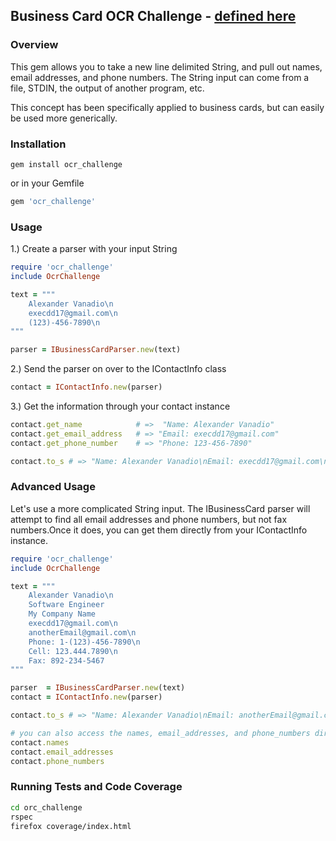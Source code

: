 ## Business Card OCR Challenge - [defined here](http://www.asymmetrik.com/programming-challenges/business-card-ocr.html)

### Overview
This gem allows you to take a new line delimited String, and pull out names, email addresses, and phone numbers. The String input can come from a file, STDIN, the output of another program, etc.

This concept has been specifically applied to business cards, but can easily be used more generically.

### Installation

```shell
gem install ocr_challenge
```
or in your Gemfile

```ruby
gem 'ocr_challenge'
```

### Usage

1.) Create a parser with your input String

```ruby
require 'ocr_challenge'
include OcrChallenge

text = """
    Alexander Vanadio\n
    execdd17@gmail.com\n
    (123)-456-7890\n
"""

parser = IBusinessCardParser.new(text)
```

2.) Send the parser on over to the IContactInfo class

```ruby
contact = IContactInfo.new(parser)
```

3.) Get the information through your contact instance

```ruby
contact.get_name            # =>  "Name: Alexander Vanadio"
contact.get_email_address   # => "Email: execdd17@gmail.com"
contact.get_phone_number    # => "Phone: 123-456-7890"

contact.to_s # => "Name: Alexander Vanadio\nEmail: execdd17@gmail.com\nPhone: 123-456-7890"
```

### Advanced Usage

Let's use a more complicated String input. The IBusinessCard parser will attempt to find all email addresses and phone numbers, but not fax numbers.Once it does, you can get them directly from your IContactInfo instance.

```ruby
require 'ocr_challenge'
include OcrChallenge

text = """
    Alexander Vanadio\n
    Software Engineer
    My Company Name
    execdd17@gmail.com\n
    anotherEmail@gmail.com\n
    Phone: 1-(123)-456-7890\n
    Cell: 123.444.7890\n
    Fax: 892-234-5467
"""

parser  = IBusinessCardParser.new(text)
contact = IContactInfo.new(parser)

contact.to_s # => "Name: Alexander Vanadio\nEmail: anotherEmail@gmail.com\nEmail: execdd17@gmail.com\nPhone Number: 123-444-7890\nPhone Number: 123-456-7890\n"

# you can also access the names, email_addresses, and phone_numbers directly
contact.names
contact.email_addresses
contact.phone_numbers
```

### Running Tests and Code Coverage

```bash
cd orc_challenge
rspec
firefox coverage/index.html
```

